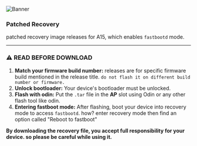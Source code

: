 ![Banner](https://raw.githubusercontent.com/rhn-1k/sm-a155f-fastbootd/refs/heads/main/72986.png)

### Patched Recovery

patched recovery image releases for A15, which enables `fastbootd` mode.

---

### ⚠️ **READ BEFORE DOWNLOAD**

1.  **Match your firmware build number:** releases are for specific firmware build mentioned in the release title. `do not flash it on different build number or firmware.`
2.  **Unlock bootloader:** Your device's bootloader must be unlocked.
3.  **Flash with odin:** Put the `.tar` file in the **AP** slot using Odin or any other flash tool like odin.
5.  **Entering fastboot mode:** After flashing, boot your device into recovery mode to access `fastbootd`.
how? enter recovery mode then find an option called "Reboot to fastboot"

**By downloading the recovery file, you accept full responsibility for your device. so please be careful while using it.**
